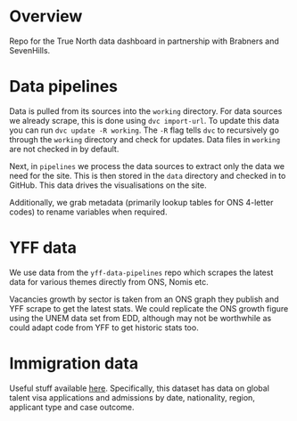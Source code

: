 # Overview
Repo for the True North data dashboard in partnership with Brabners and SevenHills.

# Data pipelines
Data is pulled from its sources into the `working` directory. For data sources we already scrape, this is done using `dvc import-url`. To update this data you can run `dvc update -R working`. The `-R` flag tells `dvc` to recursively go through the `working` directory and check for updates. Data files in `working` are not checked in by default. 

Next, in `pipelines` we process the data sources to extract only the data we need for the site. This is then stored in the `data` directory and checked in to GitHub. This data drives the visualisations on the site. 

Additionally, we grab metadata (primarily lookup tables for ONS 4-letter codes) to rename variables when required. 

# YFF data
We use data from the `yff-data-pipelines` repo which scrapes the latest data for various themes directly from ONS, Nomis etc.

Vacancies growth by sector is taken from an ONS graph they publish and YFF scrape to get the latest stats. We could replicate the ONS growth figure using the UNEM data set from EDD, although may not be worthwhile as could adapt code from YFF to get historic stats too.

# Immigration data
Useful stuff available [here](https://www.gov.uk/government/statistics/immigration-statistics-year-ending-september-2022/why-do-people-come-to-the-uk-to-work#data-tables).
Specifically, this dataset has data on global talent visa applications and admissions by date, nationality, region, applicant type and case outcome.